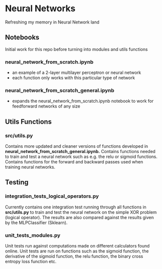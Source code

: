 # Neural Networks

Refreshing my memory in Neural Network land

## Notebooks

Initial work for this repo before turning into modules and utils functions

### neural_network_from_scratch.ipynb
- an example of a 2-layer multilayer perceptron or neural network
- each function only works with this particular type of network

### neural_network_from_scratch_general.ipynb
- expands the neural_network_from_scratch.ipynb notebook to work for feedforward networks of any size

## Utils Functions

### src/utils.py

Contains more updated and cleaner versions of functions developed in **neural_network_from_scratch_general.ipynb.** Contains functions needed to train and test a neural network such as e.g. the relu or sigmoid functions. Contains functions for the forward and backward passes used when training neural networks. 

## Testing

### integration_tests_logical_operators.py

Currently contains one integration test running through all functions in **src/utils.py** to train and test the neural network on the simple XOR problem (logical operator). The results are also compared against the results given by the MLPClassifier (Sklearn). 

### unit_tests_modules.py

Unit tests run against computations made on different calculators found online. Unit tests are run on functions such as the sigmoid function, the derivative of the sigmoid function, the relu function, the binary cross entropy loss function etc. 



